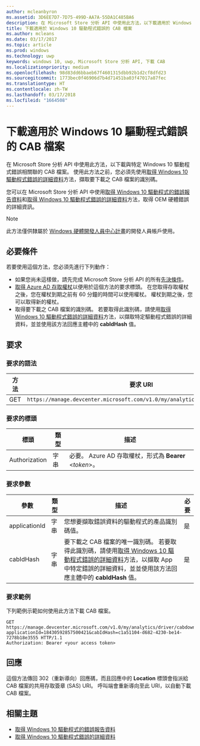 ```yaml
---
author: mcleanbyron
ms.assetid: 3D6EE7D7-7D75-499D-AA7A-55DA1C485BA6
description: 在 Microsoft Store 分析 API 中使用此方法，以下載適用於 Windows 10 驅動程式錯誤的 CAB 檔案。 這個方法僅供 IHV 使用。
title: 下載適用於 Windows 10 驅動程式錯誤的 CAB 檔案
ms.author: mcleans
ms.date: 03/17/2017
ms.topic: article
ms.prod: windows
ms.technology: uwp
keywords: windows 10, uwp, Microsoft Store 分析 API, 下載 CAB
ms.localizationpriority: medium
ms.openlocfilehash: 98d83dd6bbaeb67f4601315dbb92b1d2cf8dfd23
ms.sourcegitcommit: 1773bec0f46906d7b4d71451ba03f47017a87fec
ms.translationtype: HT
ms.contentlocale: zh-TW
ms.lasthandoff: 03/17/2018
ms.locfileid: "1664508"
---
```

# <a name="download-the-cab-file-for-a-windows-10-driver-error"></a>下載適用於 Windows 10 驅動程式錯誤的 CAB 檔案

在 Microsoft Store 分析 API 中使用此方法，以下載與特定 Windows 10 驅動程式錯誤相關聯的 CAB 檔案。 使用此方法之前，您必須先使用[取得 Windows 10 驅動程式錯誤的詳細資料](get-details-for-a-windows-10-driver-error.md)方法，擷取要下載之 CAB 檔案的識別碼。

您可以在 Microsoft Store 分析 API 中使用[取得 Windows 10 驅動程式的錯誤報告資料](get-error-reporting-data-for-windows-10-drivers.md)和[取得 Windows 10 驅動程式錯誤的詳細資料](get-details-for-a-windows-10-driver-error.md)方法，取得 OEM 硬體錯誤的詳細資訊。

> [!NOTE]
> 此方法僅供隸屬於 [Windows 硬體開發人員中心計畫](https://msdn.microsoft.com/windows/hardware/drivers/dashboard/get-started-with-the-hardware-dashboard)的開發人員帳戶使用。

## <a name="prerequisites"></a>必要條件

若要使用這個方法，您必須先進行下列動作：

* 如果您尚未這樣做，請先完成 Microsoft Store 分析 API 的所有[先決條件](access-analytics-data-using-windows-store-services.md#prerequisites)。
* [取得 Azure AD 存取權杖](access-analytics-data-using-windows-store-services.md#obtain-an-azure-ad-access-token)以便用於這個方法的要求標頭。 在您取得存取權杖之後，您在權杖到期之前有 60 分鐘的時間可以使用權杖。 權杖到期之後，您可以取得新的權杖。
* 取得要下載之 CAB 檔案的識別碼。 若要取得此識別碼，請使用[取得 Windows 10 驅動程式錯誤的詳細資料](get-details-for-a-windows-10-driver-error.md)方法，以擷取特定驅動程式錯誤的詳細資料，並並使用該方法回應主體中的 **cabIdHash** 值。

## <a name="request"></a>要求


### <a name="request-syntax"></a>要求的語法

| 方法 | 要求 URI                                                          |
|--------|----------------------------------------------------------------------|
| GET    | ```https://manage.devcenter.microsoft.com/v1.0/my/analytics/driver/cabdownload``` |


### <a name="request-header"></a>要求的標頭

| 標頭        | 類型   | 描述                                                                 |
|---------------|--------|-----------------------------------------------------------------------------|
| Authorization | 字串 | 必要。 Azure AD 存取權杖，形式為 **Bearer** &lt;*token*&gt;。 |


### <a name="request-parameters"></a>要求參數

| 參數        | 類型   |  描述      |  必要  |
|---------------|--------|---------------|------|
| applicationId | 字串 | 您想要擷取錯誤資料的驅動程式的產品識別碼值。 |  是  |
| cabIdHash | 字串 | 要下載之 CAB 檔案的唯一識別碼。 若要取得此識別碼，請使用[取得 Windows 10 驅動程式錯誤的詳細資料](get-details-for-a-windows-10-driver-error.md)方法，以擷取 App 中特定錯誤的詳細資料，並並使用該方法回應主體中的 **cabIdHash** 值。 |  是  |

 
### <a name="request-example"></a>要求範例

下列範例示範如何使用此方法下載 CAB 檔案。

```syntax
GET https://manage.devcenter.microsoft.com/v1.0/my/analytics/driver/cabdownload?applicationId=18430592857500421&cabIdHash=c1a51104-d682-4230-be14-7278b18e3555 HTTP/1.1
Authorization: Bearer <your access token>
```

## <a name="response"></a>回應

這個方法傳回 302（重新導向）回應碼，而且回應中的 **Location** 標頭會指派給 CAB 檔案的共用存取簽章 (SAS) URI。 呼叫端會重新導向至此 URI，以自動下載 CAB 檔案。

## <a name="related-topics"></a>相關主題

* [取得 Windows 10 驅動程式的錯誤報告資料](get-error-reporting-data-for-windows-10-drivers.md)
* [取得 Windows 10 驅動程式錯誤的詳細資料](get-details-for-a-windows-10-driver-error.md)
